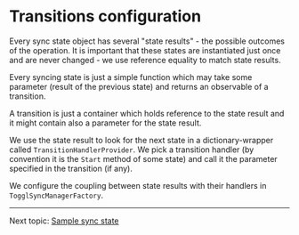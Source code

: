 Transitions configuration
=========================

Every sync state object has several "state results" - the possible outcomes of the operation. It is important that these states are instantiated just once and are never changed - we use reference equality to match state results.

Every syncing state is just a simple function which may take some parameter (result of the previous state) and returns an observable of a transition.

A transition is just a container which holds reference to the state result and it might contain also a parameter for the state result.

We use the state result to look for the next state in a dictionary-wrapper called `TransitionHandlerProvider`. We pick a transition handler (by convention it is the `Start` method of some state) and call it the parameter specified in the transition (if any).

We configure the coupling between state results with their handlers in `TogglSyncManagerFactory`.

---

Next topic: [Sample sync state](example.md)